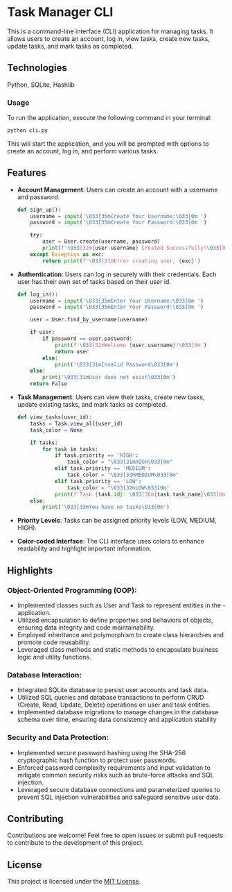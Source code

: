 # Task Manager CLI

This is a command-line interface (CLI) application for managing tasks. It allows users to create an account, log in, view tasks, create new tasks, update tasks, and mark tasks as completed.

## Technologies

Python, SQLite, Hashlib

### Usage

To run the application, execute the following command in your terminal:

```bash
python cli.py
```

This will start the application, and you will be prompted with options to create an account, log in, and perform various tasks.

## Features

- **Account Management**: Users can create an account with a username and password.

  ```python
  def sign_up():
      username = input('\033[35mCreate Your Username:\033[0m ')
      password = input('\033[35mCreate Your Password:\033[0m ')

      try:
          user = User.create(username, password)
          print(f'\033[32m{user.username} Created Successfully!\033[0m')
      except Exception as exc:
          return print(f'\033[31mError creating user, {exc}')
  ```

- **Authentication**: Users can log in securely with their credentials. Each user has their own set of tasks based on their user id.

  ```python
  def log_in():
      username = input('\033[35mEnter Your Username:\033[0m ')
      password = input('\033[35mEnter Your Password:\033[0m ')

      user = User.find_by_username(username)

      if user:
          if password == user.password:
              print(f'\033[32mWelcome {user.username}!\033[0m')
              return user
          else:
              print('\033[31mInvalid Password\033[0m')
      else:
          print('\033[31mUser does not exist\033[0m')
      return False
  ```

- **Task Management**: Users can view their tasks, create new tasks, update existing tasks, and mark tasks as completed.

  ```python
  def view_tasks(user_id):
      tasks = Task.view_all(user_id)
      task_color = None

      if tasks:
          for task in tasks:
              if task.priority == 'HIGH':
                  task_color = "\033[31mHIGH\033[0m"
              elif task.priority == 'MEDIUM':
                  task_color = "\033[33mMEDIUM\033[0m"
              elif task.priority == 'LOW':
                  task_color = "\033[32mLOW\033[0m"
              print(f'Task {task.id}: \033[36m{task.task_name}\033[0m, Priority: {task_color}')
      else:
          print('\033[33mYou have no tasks\033[0m')
  ```

- **Priority Levels**: Tasks can be assigned priority levels (LOW, MEDIUM, HIGH).

- **Color-coded Interface**: The CLI interface uses colors to enhance readability and highlight important information.

## Highlights

### Object-Oriented Programming (OOP):

- Implemented classes such as User and Task to represent entities in the - application.
- Utilized encapsulation to define properties and behaviors of objects, ensuring data integrity and code maintainability.
- Employed inheritance and polymorphism to create class hierarchies and promote code reusability.
- Leveraged class methods and static methods to encapsulate business logic and utility functions.

### Database Interaction:

- Integrated SQLite database to persist user accounts and task data.
- Utilized SQL queries and database transactions to perform CRUD (Create, Read, Update, Delete) operations on user and task entities.
- Implemented database migrations to manage changes in the database schema over time, ensuring data consistency and application stability

### Security and Data Protection:

- Implemented secure password hashing using the SHA-256 cryptographic hash function to protect user passwords.
- Enforced password complexity requirements and input validation to mitigate common security risks such as brute-force attacks and SQL injection.
- Leveraged secure database connections and parameterized queries to prevent SQL injection vulnerabilities and safeguard sensitive user data.

## Contributing

Contributions are welcome! Feel free to open issues or submit pull requests to contribute to the development of this project.

## License

This project is licensed under the [MIT License](LICENSE).
